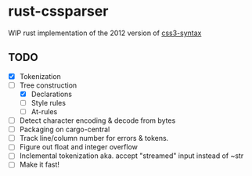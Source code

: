 rust-cssparser
==============

WIP rust implementation of the 2012 version of
[css3-syntax](http://dev.w3.org/csswg/css3-syntax/)


TODO
----

* [x] Tokenization
* [ ] Tree construction
  - [x] Declarations
  - [ ] Style rules
  - [ ] At-rules
* [ ] Detect character encoding & decode from bytes
* [ ] Packaging on cargo-central
* [ ] Track line/column number for errors & tokens.
* [ ] Figure out float and integer overflow
* [ ] Inclemental tokenization aka. accept "streamed" input instead of ~str
* [ ] Make it fast!
